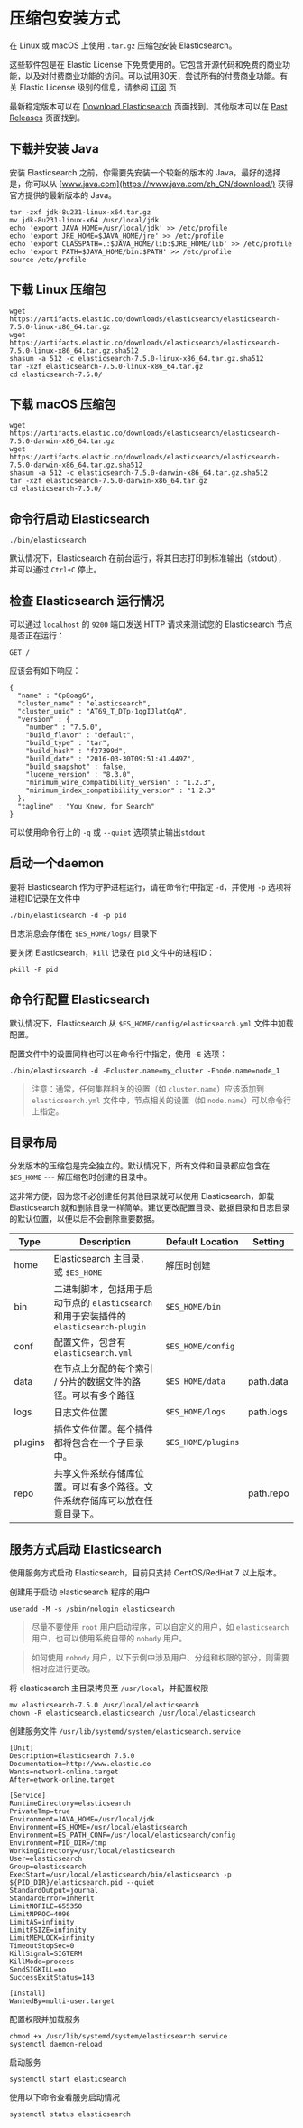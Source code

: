 # 压缩包安装方式

在 Linux 或 macOS 上使用 `.tar.gz` 压缩包安装 Elasticsearch。

这些软件包是在 Elastic License 下免费使用的。它包含开源代码和免费的商业功能，以及对付费商业功能的访问。可以试用30天，尝试所有的付费商业功能。有关 Elastic License 级别的信息，请参阅 [订阅](https://www.elastic.co/cn/subscriptions) 页

最新稳定版本可以在 [Download Elasticsearch](https://www.elastic.co/cn/downloads/elasticsearch) 页面找到。其他版本可以在 [Past Releases](https://www.elastic.co/cn/downloads/past-releases) 页面找到。

## 下载并安装 Java

安装 Elasticsearch 之前，你需要先安装一个较新的版本的 Java，最好的选择是，你可以从 [www.java.com](https://www.java.com/zh_CN/download/) 获得官方提供的最新版本的 Java。
```
tar -zxf jdk-8u231-linux-x64.tar.gz
mv jdk-8u231-linux-x64 /usr/local/jdk
echo 'export JAVA_HOME=/usr/local/jdk' >> /etc/profile
echo 'export JRE_HOME=$JAVA_HOME/jre' >> /etc/profile
echo 'export CLASSPATH=.:$JAVA_HOME/lib:$JRE_HOME/lib' >> /etc/profile
echo 'export PATH=$JAVA_HOME/bin:$PATH' >> /etc/profile
source /etc/profile
```

## 下载 Linux 压缩包
```
wget https://artifacts.elastic.co/downloads/elasticsearch/elasticsearch-7.5.0-linux-x86_64.tar.gz
wget https://artifacts.elastic.co/downloads/elasticsearch/elasticsearch-7.5.0-linux-x86_64.tar.gz.sha512
shasum -a 512 -c elasticsearch-7.5.0-linux-x86_64.tar.gz.sha512
tar -xzf elasticsearch-7.5.0-linux-x86_64.tar.gz
cd elasticsearch-7.5.0/
```

## 下载 macOS 压缩包
```
wget https://artifacts.elastic.co/downloads/elasticsearch/elasticsearch-7.5.0-darwin-x86_64.tar.gz
wget https://artifacts.elastic.co/downloads/elasticsearch/elasticsearch-7.5.0-darwin-x86_64.tar.gz.sha512
shasum -a 512 -c elasticsearch-7.5.0-darwin-x86_64.tar.gz.sha512 
tar -xzf elasticsearch-7.5.0-darwin-x86_64.tar.gz
cd elasticsearch-7.5.0/ 
```

## 命令行启动 Elasticsearch
```
./bin/elasticsearch
```
默认情况下，Elasticsearch 在前台运行，将其日志打印到标准输出（stdout），并可以通过 `Ctrl+C` 停止。

## 检查 Elasticsearch 运行情况

可以通过 `localhost` 的 `9200` 端口发送 HTTP 请求来测试您的 Elasticsearch 节点是否正在运行：
```
GET /
```

应该会有如下响应：
```
{
  "name" : "Cp8oag6",
  "cluster_name" : "elasticsearch",
  "cluster_uuid" : "AT69_T_DTp-1qgIJlatQqA",
  "version" : {
    "number" : "7.5.0",
    "build_flavor" : "default",
    "build_type" : "tar",
    "build_hash" : "f27399d",
    "build_date" : "2016-03-30T09:51:41.449Z",
    "build_snapshot" : false,
    "lucene_version" : "8.3.0",
    "minimum_wire_compatibility_version" : "1.2.3",
    "minimum_index_compatibility_version" : "1.2.3"
  },
  "tagline" : "You Know, for Search"
}
```

可以使用命令行上的 `-q` 或 `--quiet` 选项禁止输出`stdout`

## 启动一个daemon

要将 Elasticsearch 作为守护进程运行，请在命令行中指定 `-d`，并使用 `-p` 选项将进程ID记录在文件中
```
./bin/elasticsearch -d -p pid
```
日志消息会存储在 `$ES_HOME/logs/` 目录下

要关闭 Elasticsearch，`kill` 记录在 `pid` 文件中的进程ID：
```
pkill -F pid
```

## 命令行配置 Elasticsearch

默认情况下，Elasticsearch 从 `$ES_HOME/config/elasticsearch.yml` 文件中加载配置。

配置文件中的设置同样也可以在命令行中指定，使用 `-E` 选项：
```
./bin/elasticsearch -d -Ecluster.name=my_cluster -Enode.name=node_1
```

> 注意：通常，任何集群相关的设置（如 `cluster.name`）应该添加到 `elasticsearch.yml` 文件中，节点相关的设置（如 `node.name`）可以命令行上指定。

## 目录布局

分发版本的压缩包是完全独立的。默认情况下，所有文件和目录都应包含在 `$ES_HOME` --- 解压缩包时创建的目录中。

这非常方便，因为您不必创建任何其他目录就可以使用 Elasticsearch，卸载 Elasticsearch 就和删除目录一样简单。建议更改配置目录、数据目录和日志目录的默认位置，以便以后不会删除重要数据。

Type | Description | Default Location | Setting
--- | --- | --- | ---
home | Elasticsearch 主目录，或 `$ES_HOME` | 解压时创建 | 
bin | 二进制脚本，包括用于启动节点的 `elasticsearch` 和用于安装插件的 `elasticsearch-plugin` | `$ES_HOME/bin`
conf | 配置文件，包含有 `elasticsearch.yml` | `$ES_HOME/config`
data | 在节点上分配的每个索引 / 分片的数据文件的路径。可以有多个路径 | `$ES_HOME/data` | path.data
logs | 日志文件位置 | `$ES_HOME/logs` | path.logs
plugins | 插件文件位置。每个插件都将包含在一个子目录中。 | `$ES_HOME/plugins` |
repo | 共享文件系统存储库位置。可以有多个路径。文件系统存储库可以放在任意目录下。 |  | path.repo


## 服务方式启动 Elasticsearch

使用服务方式启动 Elasticsearch，目前只支持 CentOS/RedHat 7 以上版本。

创建用于启动 elasticsearch 程序的用户
```
useradd -M -s /sbin/nologin elasticsearch
```
> 尽量不要使用 `root` 用户启动程序，可以自定义的用户，如 `elasticsearch` 用户，也可以使用系统自带的 `nobody` 用户。

> 如何使用 `nobody` 用户，以下示例中涉及用户、分组和权限的部分，则需要相对应进行更改。

将 elasticsearch 主目录拷贝至 `/usr/local`，并配置权限
```
mv elasticsearch-7.5.0 /usr/local/elasticsearch
chown -R elasticsearch.elasticsearch /usr/local/elasticsearch
```

创建服务文件 `/usr/lib/systemd/system/elasticsearch.service`
```
[Unit]
Description=Elasticsearch 7.5.0
Documentation=http://www.elastic.co
Wants=network-online.target
After=etwork-online.target

[Service]
RuntimeDirectory=elasticsearch
PrivateTmp=true
Environment=JAVA_HOME=/usr/local/jdk
Environment=ES_HOME=/usr/local/elasticsearch
Environment=ES_PATH_CONF=/usr/local/elasticsearch/config
Environment=PID_DIR=/tmp
WorkingDirectory=/usr/local/elasticsearch
User=elasticsearch
Group=elasticsearch
ExecStart=/usr/local/elasticsearch/bin/elasticsearch -p ${PID_DIR}/elasticsearch.pid --quiet
StandardOutput=journal
StandardError=inherit
LimitNOFILE=655350
LimitNPROC=4096
LimitAS=infinity
LimitFSIZE=infinity
LimitMEMLOCK=infinity
TimeoutStopSec=0
KillSignal=SIGTERM
KillMode=process
SendSIGKILL=no
SuccessExitStatus=143

[Install]
WantedBy=multi-user.target
```

配置权限并加载服务
```
chmod +x /usr/lib/systemd/system/elasticsearch.service
systemctl daemon-reload
```

启动服务
```
systemctl start elasticsearch
```

使用以下命令查看服务启动情况
```
systemctl status elasticsearch
```

